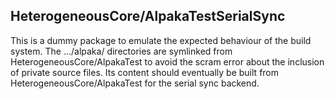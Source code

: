 ## HeterogeneousCore/AlpakaTestSerialSync

This is a dummy package to emulate the expected behaviour of the build system.
The .../alpaka/ directories are symlinked from HeterogeneousCore/AlpakaTest
to avoid the scram error about the inclusion of private source files.
Its content should eventually be built from HeterogeneousCore/AlpakaTest for
the serial sync backend.
